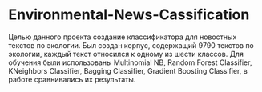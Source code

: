 # Environmental-News-Cassification
Целью данного проекта создание классификатора для новостных текстов по экологии. Был создан корпус, содержащий 9790 текстов по экологии, каждый текст относился к одному из шести классов. Для обучения были использованы Multinomial NB, Random Forest Classifier, KNeighbors Classifier, Bagging Classifier, Gradient Boosting Classifier, в работе сравнивались их результаты. 




